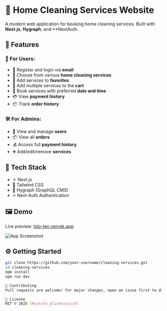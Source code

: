# 🧼 Home Cleaning Services Website

A modern web application for booking home cleaning services. Built with **Next.js**, **Hygraph**, and **NextAuth.

## 🌟 Features

### 👤 For Users:
- 🔐 Register and login via **email**
- 🧹 Choose from various **home cleaning services**
- 💖 Add services to **favorites**
- 🛒 Add multiple services to the **cart**
- 📅 Book services with preferred **date and time**
- 💳 View **payment history**
- 📦 Track **order history**

### 🛠️ For Admins:
- 👥 View and manage **users**
- 📦 View all **orders**
- 💰 Access full **payment history**
- ➕ Add/edit/remove **services**

## 🚀 Tech Stack

- ⚛️ Next.js
- 💅 Tailwind CSS
- 💬 Hygraph (GraphQL CMS)
- 🔥 Next-Auth Authentication

## 🖼️ Demo

Live preview: [tidy-ten.vercek.app](https://tidy-ten.vercel.app/)

![App Screenshot](./public/preview.png)

## ⚙️ Getting Started

```bash
git clone https://github.com/your-username/cleaning-services.git
cd cleaning-services
npm install
npm run dev

🤝 Contributing
Pull requests are welcome! For major changes, open an issue first to discuss what you’d like to change.

📄 License
MIT © 2025 [Mustafo_Alisherovich]
